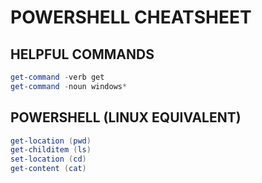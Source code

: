# POWERSHELL CHEATSHEET
## HELPFUL COMMANDS
```powershell
get-command -verb get
get-command -noun windows*
```

## POWERSHELL (LINUX EQUIVALENT)
```powershell
get-location (pwd)
get-childitem (ls)
set-location (cd)
get-content (cat)
```
